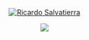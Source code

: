 <p align="center">
  <a href="https://github.com/DenverCoder1">
    <img src="https://user-images.githubusercontent.com/35244105/216159760-a14e5e7d-a89a-474b-90f6-30034ffc2ab8.jpg" alt="Ricardo Salvatierra" /></a>
</p>

<p align="center">
  <a href="https://github.com/DenverCoder1/readme-typing-svg">
    <img src="https://readme-typing-svg.demolab.com/?lines=Full-stack%20web%20and%20app%20developer;Experienced%20Salesforce%2F%20Dev;10%2B%20years%20of%20coding%20experience;Always%20learning%20new%20things&font=Fira%20Code&center=true&width=440&height=45&color=f75c7e&vCenter=true&pause=1000&size=22" /></a>
</p>
